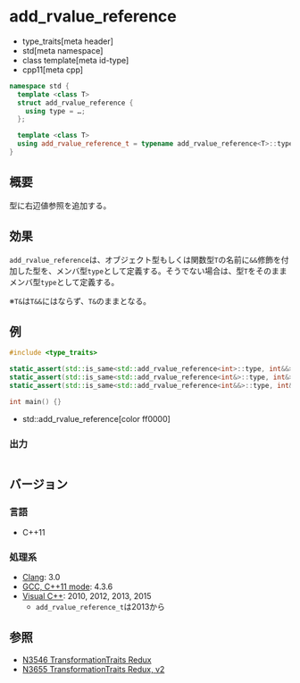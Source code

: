 # add_rvalue_reference
* type_traits[meta header]
* std[meta namespace]
* class template[meta id-type]
* cpp11[meta cpp]

```cpp
namespace std {
  template <class T>
  struct add_rvalue_reference {
    using type = …;
  };

  template <class T>
  using add_rvalue_reference_t = typename add_rvalue_reference<T>::type; // C++14
}
```

## 概要
型に右辺値参照を追加する。


## 効果
`add_rvalue_reference`は、オブジェクト型もしくは関数型`T`の名前に`&&`修飾を付加した型を、メンバ型`type`として定義する。そうでない場合は、型`T`をそのままメンバ型`type`として定義する。

※`T&`は`T&&`にはならず、`T&`のままとなる。


## 例
```cpp example
#include <type_traits>

static_assert(std::is_same<std::add_rvalue_reference<int>::type, int&&>::value, "transform int to int&&");
static_assert(std::is_same<std::add_rvalue_reference<int&>::type, int&>::value, "transform int& to int&");
static_assert(std::is_same<std::add_rvalue_reference<int&&>::type, int&&>::value, "transform int&& to int&&");

int main() {}
```
* std::add_rvalue_reference[color ff0000]

### 出力
```
```

## バージョン
### 言語
- C++11

### 処理系
- [Clang](/implementation.md#clang): 3.0
- [GCC, C++11 mode](/implementation.md#gcc): 4.3.6
- [Visual C++](/implementation.md#visual_cpp): 2010, 2012, 2013, 2015
	- `add_rvalue_reference_t`は2013から


## 参照
- [N3546 TransformationTraits Redux](http://www.open-std.org/jtc1/sc22/wg21/docs/papers/2013/n3546.pdf)
- [N3655 TransformationTraits Redux, v2](http://www.open-std.org/jtc1/sc22/wg21/docs/papers/2013/n3655.pdf)

